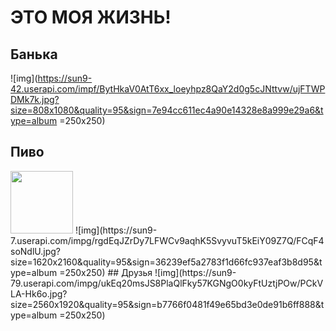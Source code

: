 # ЭТО МОЯ ЖИЗНЬ!
## Банька
![img](https://sun9-42.userapi.com/impf/BytHkaV0AtT6xx_loeyhpz8QaY2d0g5cJNttvw/ujFTWPDMk7k.jpg?size=808x1080&quality=95&sign=7e94cc611ec4a90e14328e8a999e29a6&type=album =250x250) 
## Пиво
<img src="https://sun9-7.userapi.com/impg/rgdEqJZrDy7LFWCv9aqhK5SvyvuT5kEiY09Z7Q/FCqF4soNdlU.jpg?size=1620x2160&quality=95&sign=36239ef5a2783f1d66fc937eaf3b8d95&type=album" width="100" height="100">
![img](https://sun9-7.userapi.com/impg/rgdEqJZrDy7LFWCv9aqhK5SvyvuT5kEiY09Z7Q/FCqF4soNdlU.jpg?size=1620x2160&quality=95&sign=36239ef5a2783f1d66fc937eaf3b8d95&type=album =250x250)
## Друзья
![img](https://sun9-79.userapi.com/impg/ukEq20msJS8PlaQlFky57KGNgO0kyFtUztjPOw/PCkVLA-Hk6o.jpg?size=2560x1920&quality=95&sign=b7766f0481f49e65bd3e0de91b6ff888&type=album =250x250)
